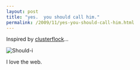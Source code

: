 ```yaml
---
layout: post
title: "yes.  you should call him."
permalink: /2009/11/yes-you-should-call-him.html
---
```


<p>Inspired by <a href="http://www.clusterflock.org/2009/11/is-it-wrong-to.html">clusterflock</a>...</p>

<p><img class="asset  asset-image at-xid-6a00d8341c4f5f53ef0128757b63cd970c" alt="Should-i" src="https://sippey.typepad.com/.a/6a00d8341c4f5f53ef0128757b63cd970c-500wi"  /></p>

<p>I love the web.</p>



